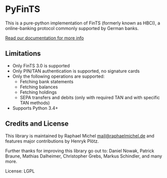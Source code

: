 PyFinTS
=======

This is a pure-python implementation of FinTS (formerly known as HBCI), a
online-banking protocol commonly supported by German banks.


[Read our documentation for more info](https://python-fints.readthedocs.io)

Limitations
-----------

* Only FinTS 3.0 is supported
* Only PIN/TAN authentication is supported, no signature cards
* Only the following operations are supported:
  * Fetching bank statements
  * Fetching balances
  * Fetching holdings
  * SEPA transfers and debits (only with required TAN and with specific TAN methods)
* Supports Python 3.4+

Credits and License
-------------------

This library is maintained by Raphael Michel <mail@raphaelmichel.de>
and features major contributions by Henryk Plötz.

Further thanks for improving this library go out to:
Daniel Nowak, Patrick Braune, Mathias Dalheimer, Christopher Grebs, Markus Schindler, and many more.

License: LGPL
